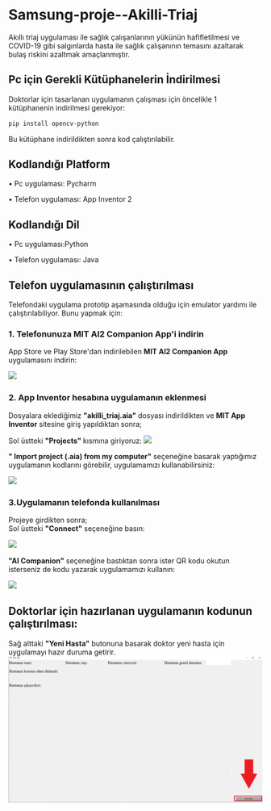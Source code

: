 # Samsung-proje--Akilli-Triaj

Akıllı triaj uygulaması ile sağlık çalışanlarının yükünün hafifletilmesi ve COVID-19 gibi salgınlarda hasta ile sağlık çalışanının temasını azaltarak bulaş riskini azaltmak amaçlanmıştır.

##  Pc için Gerekli Kütüphanelerin İndirilmesi



Doktorlar için tasarlanan uygulamanın çalışması için öncelikle 1 kütüphanenin indirilmesi gerekiyor:

```bash
pip install opencv-python
```

Bu kütüphane indirildikten sonra kod çalıştırılabilir.


## Kodlandığı Platform

•  Pc uygulaması: Pycharm
 


• Telefon uygulaması: App Inventor 2


## Kodlandığı Dil
•  Pc uygulaması:Python



• Telefon uygulaması: Java





## Telefon uygulamasının çalıştırılması
Telefondaki uygulama prototip aşamasında olduğu için emulator yardımı ile çalıştırılabiliyor. Bunu yapmak için:


### 1. Telefonunuza MIT AI2 Companion App'i indirin
App Store ve Play Store'dan indirilebilen **MIT AI2 Companion App** uygulamasını indirin:

![](https://github.com/Ata0608/Samsung-proje--Akilli-Triaj--/blob/main/telefon%20uygulamas%C4%B1%20ad%C4%B1mlar%C4%B1/1.ad%C4%B1m.png)



### 2. App Inventor hesabına uygulamanın eklenmesi
Dosyalara eklediğimiz **"akilli_triaj.aia"** dosyası indirildikten ve **MIT App Inventor** sitesine giriş yapıldıktan sonra;   

Sol üstteki **"Projects"** kısmına giriyoruz:
![](https://github.com/Ata0608/Samsung-proje--Akilli-Triaj--/blob/main/telefon%20uygulamas%C4%B1%20ad%C4%B1mlar%C4%B1/2.ad%C4%B1m-1.png)

**" Import project (.aia) from my computer"** seçeneğine basarak yaptığımız uygulamanın kodlarını görebilir, uygulamamızı kullanabilirsiniz:

![](https://github.com/Ata0608/Samsung-proje--Akilli-Triaj--/blob/main/telefon%20uygulamas%C4%B1%20ad%C4%B1mlar%C4%B1/2.ad%C4%B1m-2.png)


### 3.Uygulamanın telefonda kullanılması
Projeye girdikten sonra;  
Sol üstteki **"Connect"** seçeneğine basın:

![](https://github.com/Ata0608/Samsung-proje--Akilli-Triaj--/blob/main/telefon%20uygulamas%C4%B1%20ad%C4%B1mlar%C4%B1/3.ad%C4%B1m-1.png)

**"AI Companion"** seçeneğine bastıktan sonra ister QR kodu okutun isterseniz de kodu yazarak uygulamamızı kullanın:

![](https://github.com/Ata0608/Samsung-proje--Akilli-Triaj--/blob/main/telefon%20uygulamas%C4%B1%20ad%C4%B1mlar%C4%B1/3.ad%C4%B1m-2.png)




## Doktorlar için hazırlanan uygulamanın kodunun çalıştırılması:

Sağ alttaki **"Yeni Hasta"** butonuna basarak doktor yeni hasta için uygulamayı hazır duruma getirir. 
![](https://github.com/Ata0608/Samsung-proje--Akilli-Triaj--/blob/main/telefon%20uygulamas%C4%B1%20ad%C4%B1mlar%C4%B1/pc.png)





